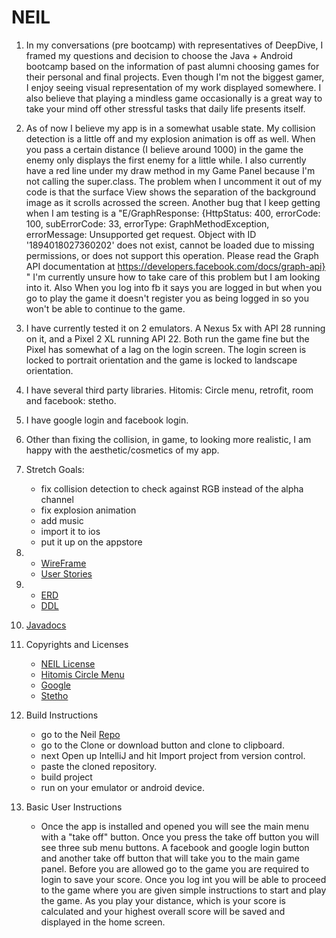 # NEIL
1. In my conversations (pre bootcamp) with representatives of DeepDive, I framed my questions and decision to choose the 
Java + Android bootcamp based on the information of past alumni choosing games for their personal and final projects. Even though
I'm not the biggest gamer, I enjoy seeing visual representation of my work displayed somewhere. I also believe that playing a 
mindless game occasionally is a great way to take your mind off other stressful tasks that daily life presents itself.

2. As of now I believe my app is in a somewhat usable state. My collision detection is a little off and my explosion animation 
is off as well. When you pass a certain distance (I believe around 1000) in the game the enemy only displays the first
enemy for a little while. I also currently have a red line under my draw method in my Game Panel because
I'm not calling the super.class. The problem when I uncomment it out of my code is that the surface View 
shows the separation of the background image as it scrolls acrossed the screen. Another bug that
I keep getting when I am testing is a "E/GraphResponse: {HttpStatus: 400, errorCode: 100, subErrorCode: 33, errorType: GraphMethodException, errorMessage: Unsupported get request. Object with ID '1894018027360202' does not exist, cannot be loaded due to missing permissions, or does not support this operation. Please read the Graph API documentation at https://developers.facebook.com/docs/graph-api}
" I'm currently unsure how to take care of this problem but I am looking into it. Also When you log into fb
it says you are logged in but when you go to play the game it doesn't register you as being logged in
so you won't be able to continue to the game.

3. I have currently tested it on 2 emulators. A Nexus 5x with API 28 running on it, and a Pixel 2 XL running API 22. Both run
the game fine but the Pixel has somewhat of a lag on the login screen. The login screen is locked to portrait orientation and the
game is locked to landscape orientation.

4. I have several third party libraries. Hitomis: Circle menu, retrofit, room and facebook: stetho.

5. I have google login and facebook login.

6. Other than fixing the collision, in game, to looking more realistic, I am happy with the aesthetic/cosmetics of my app.

7. Stretch Goals: 
    * fix collision detection to check against RGB instead of the alpha channel
    * fix explosion animation
    * add music
    * import it to ios 
    * put it up on the appstore 
    
8. * [WireFrame](docs/NEIL_wireframe.pdf)
   * [User Stories](docs/UserStories.pdf)

9. * [ERD](docs/NEIL_Erd.pdf)
   * [DDL](docs/ddl.sql)
   
10. [Javadocs](docs/javadocs)


11. Copyrights and Licenses
    * [NEIL License](LICENSE.md)
    * [Hitomis Circle Menu](https://github.com/Hitomis/CircleMenu#licence)
    * [Google](licenses/google_license.md)
    * [Stetho](licenses/stetho_license.md)

12. Build Instructions
    * go to the Neil [Repo](https://github.com/samz0la/NEIL)
    * go to the Clone or download button and clone to clipboard.
    * next Open up IntelliJ and hit Import project from version control.
    * paste the cloned repository.
    * build project
    * run on your emulator or android device.

13. Basic User Instructions
    * Once the app is installed and opened you will see the main menu with a "take off" button. Once
    you press the take off button you will see three sub menu buttons. A facebook and google login
    button and another take off button that will take you to the main game panel. Before you are
    allowed go to the game you are required to login to save your score. Once you log int you will
    be able to proceed to the game where you are given simple instructions to start and play the game.
    As you play your distance, which is your score is calculated and your highest overall score will
    be saved and displayed in the home screen.
